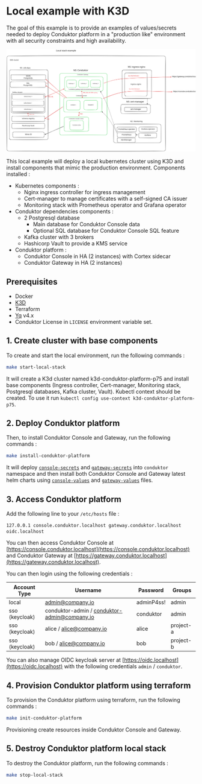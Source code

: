 # Local example with K3D

The goal of this example is to provide an examples of values/secrets needed to deploy Conduktor platform in a "production like" environment with all security constraints and high availability.

![Local example architecture](./.excalidraw.svg)

This local example will deploy a local kubernetes cluster using K3D and install components that mimic the production environment.
Components installed :
- Kubernetes components :
    - Nginx ingress controller for ingress management
    - Cert-manager to manage certificates with a self-signed CA issuer
    - Monitoring stack with Prometheus operator and Grafana operator
- Conduktor dependencies components :
    - 2 Postgresql database
        - Main database for Conduktor Console data
        - Optional SQL database for Conduktor Console SQL feature
    - Kafka cluster with 3 brokers
    - Hashicorp Vault to provide a KMS service
- Conduktor platform :
    - Conduktor Console in HA (2 instances) with Cortex sidecar
    - Conduktor Gateway in HA (2 instances)

## Prerequisites
- Docker
- [K3D](https://k3d.io/stable/#releases)
- Terraform
- [Yq](https://mikefarah.gitbook.io/yq) v4.x
- Conduktor License in `LICENSE` environment variable set.

## 1. Create cluster with base components

To create and start the local environment, run the following commands :
```bash
make start-local-stack
```
It will create a K3d cluster named k3d-conduktor-platform-p75 and install base components (Ingress controller, Cert-manager, Monitoring stack, Postgresql databases, Kafka cluster, Vault).
Kubectl context should be created. To use it run `kubectl config use-context k3d-conduktor-platform-p75`.

## 2. Deploy Conduktor platform
Then, to install Conduktor Console and Gateway, run the following commands :
```bash
make install-conduktor-platform
```
It will deploy [`console-secrets`](local-stack/console-secrets.yaml) and [`gateway-secrets`](local-stack/gateway-secrets.yaml) into `conduktor` namespace and
then install both Conduktor Console and Gateway latest helm charts using [`console-values`](local-stack/console-values.yaml) and [`gateway-values`](local-stack/console-values.yaml) files.

## 3. Access Conduktor platform
Add the following line to your `/etc/hosts` file :
```
127.0.0.1 console.conduktor.localhost gateway.conduktor.localhost oidc.localhost
```
You can then access Conduktor Console at [https://console.conduktor.localhost](https://console.conduktor.localhost) and Conduktor Gateway at [https://gateway.conduktor.localhost](https://gateway.conduktor.localhost).

You can then login using the following credentials :

| Account Type   | Username                                     | Password   | Groups    | 
|----------------|----------------------------------------------|------------|-----------|
| local          | admin@company.io                             | adminP4ss! | admin     |
| sso (keycloak) | conduktor-admin / conduktor-admin@company.io | conduktor  | admin     |
| sso (keycloak) | alice / alice@company.io                     | alice      | project-a |
| sso (keycloak) | bob / alice@company.io                       | bob        | project-b |     

You can also manage OIDC keycloak server at [https://oidc.localhost](https://oidc.localhost) with the following credentials `admin` / `conduktor`.

## 4. Provision Conduktor platform using terraform

To provision the Conduktor platform using terraform, run the following commands :
```bash
make init-conduktor-platform
```
Provisioning create resources inside Conduktor Console and Gateway.

## 5. Destroy Conduktor platform local stack

To destroy the Conduktor platform, run the following commands :
```bash
make stop-local-stack
```
